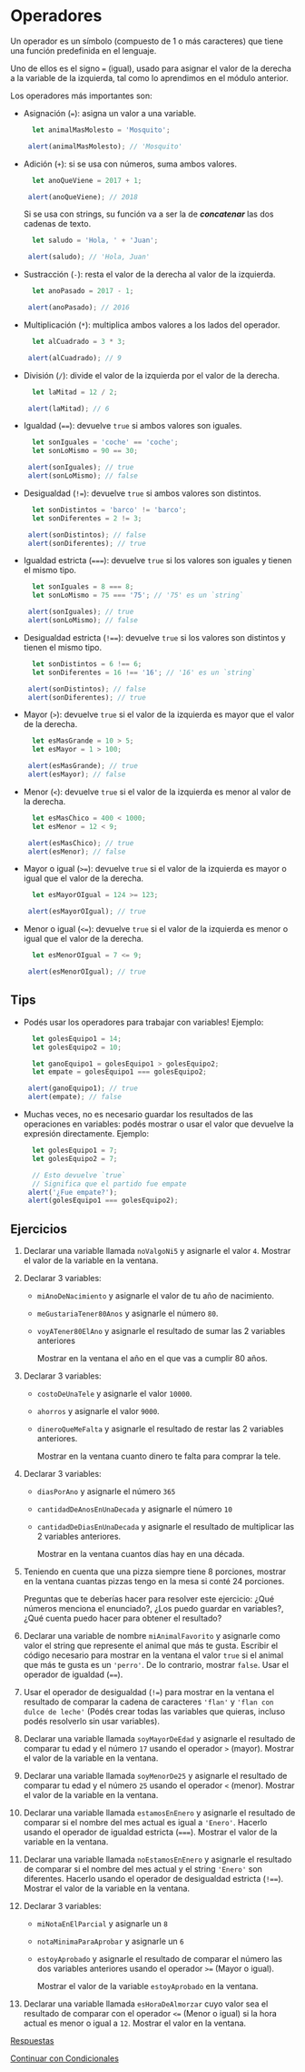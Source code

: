 # Operadores

Un operador es un símbolo \(compuesto de 1 o más caracteres\) que tiene una función predefinida en el lenguaje.

Uno de ellos es el signo `=` \(igual\), usado para asignar el valor de la derecha a la variable de la izquierda, tal como lo aprendimos en el módulo anterior.

Los operadores más importantes son:

* Asignación \(`=`\): asigna un valor a una variable.

  ```javascript
    let animalMasMolesto = 'Mosquito';

   alert(animalMasMolesto); // 'Mosquito'
  ```

* Adición \(`+`\): si se usa con números, suma ambos valores.

  ```javascript
    let anoQueViene = 2017 + 1;

   alert(anoQueViene); // 2018
  ```

  Si se usa con strings, su función va a ser la de _**concatenar**_ las dos cadenas de texto.

  ```javascript
    let saludo = 'Hola, ' + 'Juan';

   alert(saludo); // 'Hola, Juan'
  ```

* Sustracción \(`-`\): resta el valor de la derecha al valor de la izquierda.

  ```javascript
    let anoPasado = 2017 - 1;

   alert(anoPasado); // 2016
  ```

* Multiplicación \(`*`\): multiplica ambos valores a los lados del operador.

  ```javascript
    let alCuadrado = 3 * 3;

   alert(alCuadrado); // 9
  ```

* División \(`/`\): divide el valor de la izquierda por el valor de la derecha.

  ```javascript
    let laMitad = 12 / 2;

   alert(laMitad); // 6
  ```

* Igualdad \(`==`\): devuelve `true` si ambos valores son iguales.

  ```javascript
    let sonIguales = 'coche' == 'coche';
    let sonLoMismo = 90 == 30;

   alert(sonIguales); // true
   alert(sonLoMismo); // false
  ```

* Desigualdad \(`!=`\): devuelve `true` si ambos valores son distintos.

  ```javascript
    let sonDistintos = 'barco' != 'barco';
    let sonDiferentes = 2 != 3;

   alert(sonDistintos); // false
   alert(sonDiferentes); // true
  ```

* Igualdad estricta \(`===`\): devuelve `true` si los valores son iguales y tienen el mismo tipo.

  ```javascript
    let sonIguales = 8 === 8;
    let sonLoMismo = 75 === '75'; // '75' es un `string`

   alert(sonIguales); // true
   alert(sonLoMismo); // false
  ```

* Desigualdad estricta \(`!==`\): devuelve `true` si los valores son distintos y tienen el mismo tipo.

  ```javascript
    let sonDistintos = 6 !== 6;
    let sonDiferentes = 16 !== '16'; // '16' es un `string`

   alert(sonDistintos); // false
   alert(sonDiferentes); // true
  ```

* Mayor \(`>`\): devuelve `true` si el valor de la izquierda es mayor que el valor de la derecha.

  ```javascript
    let esMasGrande = 10 > 5;
    let esMayor = 1 > 100;

   alert(esMasGrande); // true
   alert(esMayor); // false
  ```

* Menor \(`<`\): devuelve `true` si el valor de la izquierda es menor al valor de la derecha.

  ```javascript
    let esMasChico = 400 < 1000;
    let esMenor = 12 < 9;

   alert(esMasChico); // true
   alert(esMenor); // false
  ```

* Mayor o igual \(`>=`\): devuelve `true` si el valor de la izquierda es mayor o igual que el valor de la derecha.

  ```javascript
    let esMayorOIgual = 124 >= 123;

   alert(esMayorOIgual); // true
  ```

* Menor o igual \(`<=`\): devuelve `true` si el valor de la izquierda es menor o igual que el valor de la derecha.

  ```javascript
    let esMenorOIgual = 7 <= 9;

   alert(esMenorOIgual); // true
  ```

## Tips

* Podés usar los operadores para trabajar con variables! Ejemplo:

  ```javascript
    let golesEquipo1 = 14;
    let golesEquipo2 = 10;

    let ganoEquipo1 = golesEquipo1 > golesEquipo2;
    let empate = golesEquipo1 === golesEquipo2;

   alert(ganoEquipo1); // true
   alert(empate); // false
  ```

* Muchas veces, no es necesario guardar los resultados de las operaciones en variables: podés mostrar o usar el valor que devuelve la expresión directamente. Ejemplo:

  ```javascript
    let golesEquipo1 = 7;
    let golesEquipo2 = 7;

    // Esto devuelve `true`
    // Significa que el partido fue empate
   alert('¿Fue empate?');
   alert(golesEquipo1 === golesEquipo2);
  ```

## Ejercicios

1. Declarar una variable llamada `noValgoNi5` y asignarle el valor `4`. Mostrar el valor de la variable en la ventana.
2. Declarar 3 variables:
   * `miAnoDeNacimiento` y asignarle el valor de tu año de nacimiento.
   * `meGustariaTener80Anos` y asignarle el número `80`.
   * `voyATener80ElAno` y asignarle el resultado de sumar las 2 variables anteriores

     Mostrar en la ventana el año en el que vas a cumplir 80 años.
3. Declarar 3 variables:
   * `costoDeUnaTele` y asignarle el valor `10000`.
   * `ahorros` y asignarle el valor `9000`.
   * `dineroQueMeFalta` y asignarle el resultado de restar las 2 variables anteriores.

     Mostrar en la ventana cuanto dinero te falta para comprar la tele.
4. Declarar 3 variables:
   * `diasPorAno` y asignarle el número `365`
   * `cantidadDeAnosEnUnaDecada` y asignarle el número `10`
   * `cantidadDeDiasEnUnaDecada` y asignarle el resultado de multiplicar las 2 variables anteriores.

     Mostrar en la ventana cuantos días hay en una década.
5. Teniendo en cuenta que una pizza siempre tiene 8 porciones, mostrar en la ventana cuantas pizzas tengo en la mesa si conté 24 porciones.

   Preguntas que te deberías hacer para resolver este ejercicio: ¿Qué números menciona el enunciado?, ¿Los puedo guardar en variables?, ¿Qué cuenta puedo hacer para obtener el resultado?

6. Declarar una variable de nombre `miAnimalFavorito` y asignarle como valor el string que represente el animal que más te gusta. Escribir el código necesario para mostrar en la ventana el valor `true` si el animal que más te gusta es un `'perro'`. De lo contrario, mostrar `false`. Usar el operador de igualdad \(`==`\).
7. Usar el operador de desigualdad \(`!=`\) para mostrar en la ventana el resultado de comparar la cadena de caracteres `'flan'` y `'flan con dulce de leche'` \(Podés crear todas las variables que quieras, incluso podés resolverlo sin usar variables\).
8. Declarar una variable llamada `soyMayorDeEdad` y asignarle el resultado de comparar tu edad y el número `17` usando el operador `>` \(mayor\). Mostrar el valor de la variable en la ventana.
9. Declarar una variable llamada `soyMenorDe25` y asignarle el resultado de comparar tu edad y el número `25` usando el operador `<` \(menor\). Mostrar el valor de la variable en la ventana.
10. Declarar una variable llamada `estamosEnEnero` y asignarle el resultado de comparar si el nombre del mes actual es igual a `'Enero'`. Hacerlo usando el operador de igualdad estricta \(`===`\). Mostrar el valor de la variable en la ventana.
11. Declarar una variable llamada `noEstamosEnEnero` y asignarle el resultado de comparar si el nombre del mes actual y el string `'Enero'` son diferentes. Hacerlo usando el operador de desigualdad estricta \(`!==`\). Mostrar el valor de la variable en la ventana.
12. Declarar 3 variables:
    * `miNotaEnElParcial` y asignarle un `8`
    * `notaMinimaParaAprobar` y asignarle un `6`
    * `estoyAprobado` y asignarle el resultado de comparar el número las dos variables anteriores usando el operador `>=` \(Mayor o igual\).

      Mostrar el valor de la variable `estoyAprobado` en la ventana.
13. Declarar una variable llamada `esHoraDeAlmorzar` cuyo valor sea el resultado de comparar con el operador `<=` \(Menor o igual\) si la hora actual es menor o igual a `12`. Mostrar el valor en la ventana.

[Respuestas](https://github.com/javascript-101/javascript-101/tree/625c573f586769af2fb6d8915c1efbf49cc1c5dd/respuestas/04.js)

[Continuar con Condicionales](05.md)

